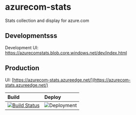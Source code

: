 # azurecom-stats

Stats collection and display for azure.com

## Developmentsss

Development UI: https://azurecomstats.blob.core.windows.net/dev/index.html

## Production

UI: [https://azurecom-stats.azureedge.net/](https://azurecom-stats.azureedge.net/)

| Build | Deploy |
|:--|:--|
| [![Build Status](https://squalrus.visualstudio.com/azurecom-stats/_apis/build/status/squalrus.azurecom-stats?branchName=master)](https://squalrus.visualstudio.com/azurecom-stats/_build/latest?definitionId=4&branchName=master) | ![Deployment](https://squalrus.vsrm.visualstudio.com/_apis/public/Release/badge/a99ab269-49c1-4d15-9275-224cf0294a96/1/1) |
